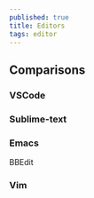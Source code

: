 ```yaml
---
published: true
title: Editors
tags: editor
---
```

## Comparisons

### VSCode

### Sublime-text

### Emacs

BBEdit

### Vim


